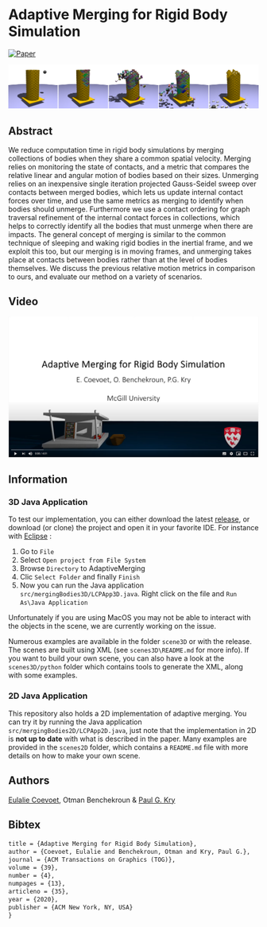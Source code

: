 # Adaptive Merging for Rigid Body Simulation

[![Paper](https://img.shields.io/badge/Paper-ACM_SIGGRAPH2020-yellow.svg)](https://dl.acm.org/doi/abs/10.1145/3386569.3392417?casa_token=IZlqZXM_C4UAAAAA:NigEEUkma3E9g3b4FqSfGPvcbQUqWqTYdnkDnu3mwudu9lgNpOITf0cnMo4qJYIIQQuDzvpO0YUefQ)
<!---[![Slides](https://img.shields.io/badge/Slides-on_google_drive-blue.svg)]()--->

![TowerPlatform](docs/towerplatform.png "A tower on a mobile platform hit by a projectile.")

## Abstract

We reduce computation time in rigid body simulations by merging collections of bodies when they share a common spatial velocity. Merging relies on monitoring the state of contacts, and a metric that compares the relative linear and angular motion of bodies based on their sizes. Unmerging relies on an inexpensive single iteration projected Gauss-Seidel sweep over contacts between merged bodies, which lets us update internal contact forces over time, and use the same metrics as merging to identify when bodies should unmerge. Furthermore we use a contact ordering for graph traversal refinement of the internal contact forces in collections, which helps to correctly identify all the bodies that must unmerge when there are impacts. The general concept of merging is similar to the common technique of sleeping and waking rigid bodies in the inertial frame, and we exploit this too, but our merging is in moving frames, and unmerging takes place at contacts between bodies rather than at the level of bodies themselves. We discuss the previous relative motion metrics in comparison to ours, and evaluate our method on a variety of scenarios.

## Video

[![Teaser](docs/youtubevideo.png "Teaser video")](https://www.youtube.com/watch?v=mmVVRVt8EF4)

## Information

### 3D Java Application

To test our implementation, you can either download the latest [release](https://github.com/EulalieCoevoet/AdaptiveMerging/releases), or download (or clone) the project and open it in your favorite IDE. For instance with [Eclipse](https://www.eclipse.org/downloads/) : 

1. Go to `File` 
2. Select `Open project from File System`
3. Browse `Directory` to AdaptiveMerging 
4. Clic `Select Folder` and finally `Finish`
5. Now you can run the Java application `src/mergingBodies3D/LCPApp3D.java`. Right click on the file and `Run As\Java Application`

Unfortunately if you are using MacOS you may not be able to interact with the objects in the scene, we are currently working on the issue.

Numerous examples are available in the folder `scene3D` or with the release. The scenes are built using XML (see `scenes3D\README.md` for more info).
If you want to build your own scene, you can also have a look at the `scenes3D/python` folder which contains tools to generate the XML, along with some examples.

### 2D Java Application

This repository also holds a 2D implementation of adaptive merging. You can try it by running the Java application `src/mergingBodies2D/LCPApp2D.java`, just note that the implementation in 2D is **not up to date** with what is described in the paper. Many examples are provided in the `scenes2D` folder, which contains a `README.md` file with more details on how to make your own scene.

## Authors

[Eulalie Coevoet](eulaliecoevoet.com), Otman Benchekroun & [Paul G. Kry](https://www.cs.mcgill.ca/~kry/)

## Bibtex

```@article{coevoet2020merging,
title = {Adaptive Merging for Rigid Body Simulation},
author = {Coevoet, Eulalie and Benchekroun, Otman and Kry, Paul G.},
journal = {ACM Transactions on Graphics (TOG)},
volume = {39},
number = {4},
numpages = {13},
articleno = {35},
year = {2020},
publisher = {ACM New York, NY, USA}
}
```
